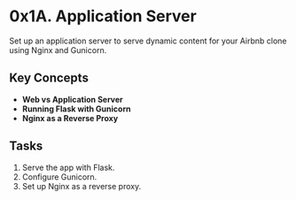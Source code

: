# 0x1A. Application Server

Set up an application server to serve dynamic content for your Airbnb clone using Nginx and Gunicorn.

## Key Concepts

- **Web vs Application Server**
- **Running Flask with Gunicorn**
- **Nginx as a Reverse Proxy**

## Tasks

1. Serve the app with Flask.
2. Configure Gunicorn.
3. Set up Nginx as a reverse proxy.
